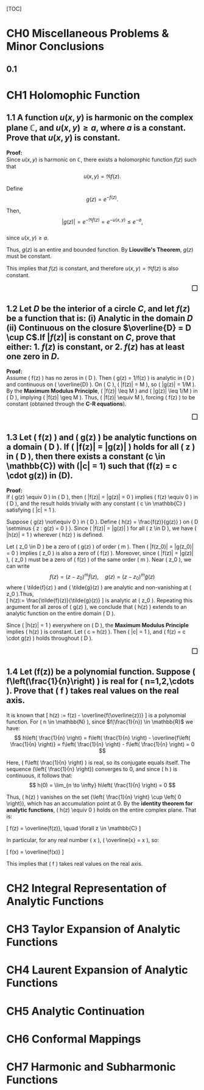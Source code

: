 [TOC]

# CH0 Miscellaneous Problems & Minor Conclusions
## 0.1

# CH1 Holomophic Function
## 1.1 A function $u(x, y)$ is harmonic on the complex plane $\mathbb{C}$, and $u(x, y) \geq a$, where $a$ is a constant. Prove that $u(x, y)$ is constant.
**Proof:**  
Since $u(x, y)$ is harmonic on $\mathbb{C}$, there exists a holomorphic function $f(z)$ such that  
$$
u(x, y) = \Re f(z).
$$  

Define  
$$
g(z) = e^{-f(z)}.
$$  

Then,  
$$
|g(z)| = e^{-\Re f(z)} = e^{-u(x, y)} \leq e^{-a},
$$  
since $u(x, y) \geq a$.  

Thus, $g(z)$ is an entire and bounded function. By **Liouville's Theorem**, $g(z)$ must be constant.  

This implies that $f(z)$ is constant, and therefore $u(x, y) = \Re f(z)$ is also constant.  
<div style="text-align: right;font-size: 20px;">▢</div>

## 1.2 Let $D$ be the interior of a circle $C$, and let $f(z)$ be a function that is: (i) Analytic in the domain $D$ (ii) Continuous on the closure $\overline{D} = D \cup C$.If $|f(z)|$ is constant on $C$, prove that either: 1. $f(z)$ is constant, or 2. $f(z)$ has at least one zero in $D$.
**Proof:**  
Assume \( f(z) \) has no zeros in \( D \). Then \( g(z) = 1/f(z) \) is analytic in \( D \) and continuous on \( \overline{D} \). On \( C \), \( |f(z)| = M \), so \( |g(z)| = 1/M \). By the **Maximum Modulus Principle**, \( |f(z)| \leq M \) and \( |g(z)| \leq 1/M \) in \( D \), implying \( |f(z)| \geq M \). Thus, \( |f(z)| \equiv M \), forcing \( f(z) \) to be constant (obtained through the **C-R equations**). 
 <div style="text-align: right;font-size: 20px;">▢</div>

## 1.3 Let \( f(z) \) and \( g(z) \) be analytic functions on a domain \( D \). If \( |f(z)| = |g(z)| \) holds for all \( z \) in \( D \), then there exists a constant \(c \in \mathbb{C}\) with \(|c| = 1\) such that \(f(z) = c \cdot g(z)\) in \(D\).
**Proof:**  
If \( g(z) \equiv 0 \) in \( D \), then \( |f(z)| = |g(z)| = 0 \) implies \( f(z) \equiv 0 \) in \( D \), and the result holds trivially with any constant \( c \in \mathbb{C} \) satisfying \( |c| = 1 \).  

Suppose \( g(z) \not\equiv 0 \) in \( D \). Define \( h(z) = \frac{f(z)}{g(z)} \) on \( D \setminus \{ z : g(z) = 0 \} \). Since \( |f(z)| = |g(z)| \) for all \( z \in D \), we have \( |h(z)| = 1 \) wherever \( h(z) \) is defined.  

Let \( z_0 \in D \) be a zero of \( g(z) \) of order \( m \). Then \( |f(z_0)| = |g(z_0)| = 0 \) implies \( z_0 \) is also a zero of \( f(z) \). Moreover, since \( |f(z)| = |g(z)| \), \( z_0 \) must be a zero of \( f(z) \) of the same order \( m \). Near \( z_0 \), we can write  
$$
f(z) = (z - z_0)^m \tilde{f}(z), \quad g(z) = (z - z_0)^m \tilde{g}(z)
$$where \( \tilde{f}(z) \) and \( \tilde{g}(z) \) are analytic and non-vanishing at \( z_0 \).Thus,  
\[
h(z):= \frac{\tilde{f}(z)}{\tilde{g}(z)}
\]  is analytic at \( z_0 \). Repeating this argument for all zeros of \( g(z) \), we conclude that \( h(z) \) extends to an analytic function on the entire domain \( D \).  

Since \( |h(z)| = 1 \) everywhere on \( D \), the **Maximum Modulus Principle** implies \( h(z) \) is constant. Let \( c = h(z) \). Then \( |c| = 1 \), and \( f(z) = c \cdot g(z) \) holds throughout \( D \).     
 <div style="text-align: right;font-size: 20px;">▢</div>

## 1.4 Let \(f(z)\) be a polynomial function. Suppose \( f\left(\frac{1}{n}\right) \) is real for \( n=1,2,\cdots \). Prove that \( f \) takes real values on the real axis.
It is known that 
\[ h(z) := f(z) - \overline{f(\overline{z})}  \] is a polynomial function. For \( n \in \mathbb{N} \), since $f(\frac{1}{n}) \in \mathbb{R}$ we have:
$$ h\left( \frac{1}{n} \right) = f\left( \frac{1}{n} \right) - \overline{f\left( \frac{1}{n} \right)} = f\left( \frac{1}{n} \right) - f\left( \frac{1}{n} \right) = 0 $$

Here, \( f\left( \frac{1}{n} \right) \) is real, so its conjugate equals itself. The sequence \(\left\{ \frac{1}{n} \right\}\) converges to 0, and since \( h \) is continuous, it follows that:
$$  h(0) = \lim_{n \to \infty} h\left( \frac{1}{n} \right) = 0  $$

Thus, \( h(z) \) vanishes on the set \(\left\{ \frac{1}{n} \right\} \cup \left\{ 0 \right\}\), which has an accumulation point at 0. By the **identity theorem for analytic functions**, \( h(z) \equiv 0 \) holds on the entire complex plane. That is:

\[ f(z) = \overline{f(z)}, \quad \forall z \in \mathbb{C} \]

In particular, for any real number \( x \), \( \overline{x} = x \), so:

\[ f(x) = \overline{f(x)} \]

This implies that \( f \) takes real values on the real axis.












# CH2 Integral Representation of Analytic Functions





# CH3 Taylor Expansion of Analytic Functions

# CH4 Laurent Expansion of Analytic Functions 



# CH5 Analytic Continuation


# CH6 Conformal Mappings



# CH7 Harmonic and Subharmonic Functions


